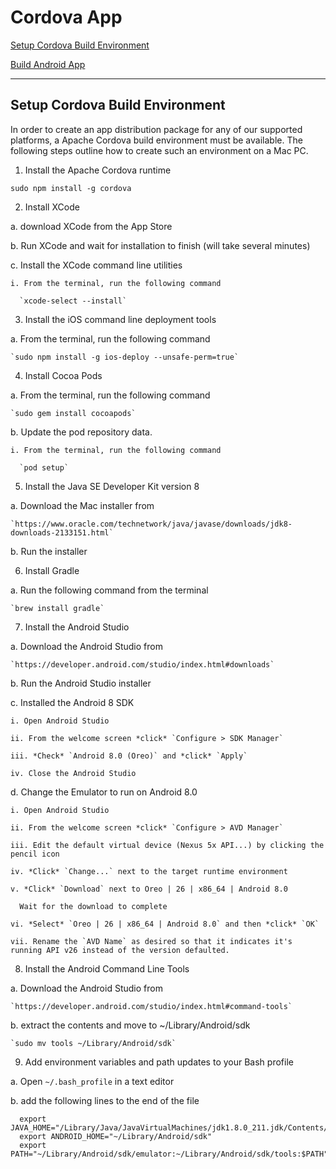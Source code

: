 <h1 id="top">Cordova App</h1>

[Setup Cordova Build Environment](#anchors-setup-cordova-build-environment)

[Build Android App](#anchors-build-android-app)


---



<h2>Setup Cordova Build Environment</h2>

In order to create an app distribution package for any of our supported platforms, a Apache Cordova build
environment must be available. The following steps outline how to create such an environment on a Mac PC.

1. Install the Apache Cordova runtime

  `sudo npm install -g cordova`


2. Install XCode

  a. download XCode from the App Store

  b. Run XCode and wait for installation to finish (will take several minutes)

  c. Install the XCode command line utilities

    i. From the terminal, run the following command

      `xcode-select --install`


3. Install the iOS command line deployment tools

  a. From the terminal, run the following command

    `sudo npm install -g ios-deploy --unsafe-perm=true`


4. Install Cocoa Pods

  a. From the terminal, run the following command

    `sudo gem install cocoapods`

  b. Update the pod repository data.
  
    i. From the terminal, run the following command
    
      `pod setup`


5. Install the Java SE Developer Kit version 8

  a. Download the Mac installer from
  
    `https://www.oracle.com/technetwork/java/javase/downloads/jdk8-downloads-2133151.html`

  b. Run the installer


6. Install Gradle

  a. Run the following command from the terminal

    `brew install gradle`


7. Install the Android Studio 

  a. Download the Android Studio from 
  
    `https://developer.android.com/studio/index.html#downloads`

  b. Run the Android Studio installer

  c. Installed the Android 8 SDK
  
    i. Open Android Studio

    ii. From the welcome screen *click* `Configure > SDK Manager`

    iii. *Check* `Android 8.0 (Oreo)` and *click* `Apply`

    iv. Close the Android Studio

  d. Change the Emulator to run on Android 8.0

    i. Open Android Studio

    ii. From the welcome screen *click* `Configure > AVD Manager`

    iii. Edit the default virtual device (Nexus 5x API...) by clicking the pencil icon

    iv. *Click* `Change...` next to the target runtime environment 

    v. *Click* `Download` next to Oreo | 26 | x86_64 | Android 8.0

      Wait for the download to complete

    vi. *Select* `Oreo | 26 | x86_64 | Android 8.0` and then *click* `OK`

    vii. Rename the `AVD Name` as desired so that it indicates it's running API v26 instead of the version defaulted.


8. Install the Android Command Line Tools

  a. Download the Android Studio from 
  
    `https://developer.android.com/studio/index.html#command-tools`

  b. extract the contents and move to ~/Library/Android/sdk

    `sudo mv tools ~/Library/Android/sdk`


9. Add environment variables and path updates to your Bash profile

  a. Open `~/.bash_profile` in a text editor

  b. add the following lines to the end of the file

      export JAVA_HOME="/Library/Java/JavaVirtualMachines/jdk1.8.0_211.jdk/Contents/Home"
      export ANDROID_HOME="~/Library/Android/sdk"
      export PATH="~/Library/Android/sdk/emulator:~/Library/Android/sdk/tools:$PATH"

